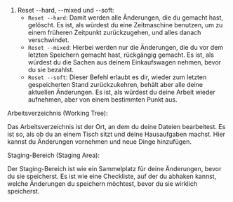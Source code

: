 

1. Reset --hard, --mixed und --soft:
   - `Reset --hard`: Damit werden alle Änderungen, die du gemacht hast, gelöscht. Es ist, als würdest du eine Zeitmaschine benutzen, um zu einem früheren Zeitpunkt zurückzugehen, und alles danach verschwindet.
   - `Reset --mixed`: Hierbei werden nur die Änderungen, die du vor dem letzten Speichern gemacht hast, rückgängig gemacht. Es ist, als würdest du die Sachen aus deinem Einkaufswagen nehmen, bevor du sie bezahlst.
   - `Reset --soft`: Dieser Befehl erlaubt es dir, wieder zum letzten gespeicherten Stand zurückzukehren, behält aber alle deine aktuellen Änderungen. Es ist, als würdest du deine Arbeit wieder aufnehmen, aber von einem bestimmten Punkt aus.

Arbeitsverzeichnis (Working Tree):

Das Arbeitsverzeichnis ist der Ort, an dem du deine Dateien bearbeitest. Es ist so, als ob du an einem Tisch sitzt und deine Hausaufgaben machst. Hier kannst du Änderungen vornehmen und neue Dinge hinzufügen.

Staging-Bereich (Staging Area):

Der Staging-Bereich ist wie ein Sammelplatz für deine Änderungen, bevor du sie speicherst. Es ist wie eine Checkliste, auf der du abhaken kannst, welche Änderungen du speichern möchtest, bevor du sie wirklich speicherst.